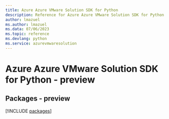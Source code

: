 ```yaml
---
title: Azure Azure VMware Solution SDK for Python
description: Reference for Azure Azure VMware Solution SDK for Python
author: lmazuel
ms.author: lmazuel
ms.data: 07/06/2023
ms.topic: reference
ms.devlang: python
ms.service: azurevmwaresolution
---
```

# Azure Azure VMware Solution SDK for Python - preview
## Packages - preview
[!INCLUDE [packages](azure-vmware-solution-index.md)]